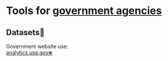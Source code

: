 
# Tools for [government agencies](https://notageni.us/agencies/)

## Datasets💩

Government website use:  
[analytics.usa.gov⦿](https://analytics.usa.gov/)
